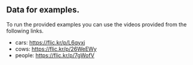 ## Data for examples.

To run the provided examples you can use the videos provided from the following links.

* cars: https://flic.kr/p/L6qyxj
* cows: https://flic.kr/p/26WeEWy
* people: https://flic.kr/p/7gWofV
